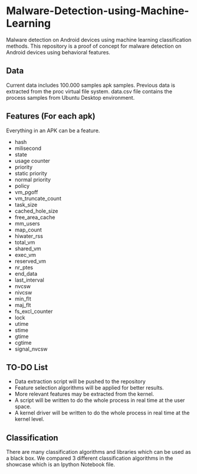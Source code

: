 # Malware-Detection-using-Machine-Learning
Malware detection on Android devices using machine learning classification methods.
This repository is a proof of concept for malware detection on Android devices using behavioral features. 


## Data
Current data includes 100.000 samples apk samples.
Previous data is extracted from the proc virtual file system. data.csv file contains the process samples from Ubuntu Desktop environment.

## Features (For each apk)
Everything in an APK can be a feature. 
* hash
* milisecond
* state
* usage counter
* priority
* static priority
* normal priority
* policy
* vm_pgoff
* vm_truncate_count
* task_size
* cached_hole_size
* free_area_cache
* mm_users
* map_count
* hiwater_rss
* total_vm
* shared_vm
* exec_vm
* reserved_vm
* nr_ptes
* end_data
* last_interval
* nvcsw
* nivcsw
* min_flt
* maj_flt
* fs_excl_counter
* lock
* utime
* stime
* gtime
* cgtime
* signal_nvcsw

## TO-DO List
* Data extraction script will be pushed to the repository
* Feature selection algorithms will be applied for better results.
* More relevant features may be extracted from the kernel.
* A script will be written to do the whole process in real time at the user space.
* A kernel driver will be written to do the whole process in real time at the kernel level.

## Classification
There are many classification algorithms and libraries which can be used as a black box. We compared 3 different classification algorithms in the showcase which is an Ipython Notebook file. 
